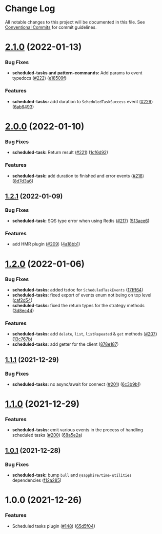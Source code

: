 # Change Log

All notable changes to this project will be documented in this file.
See [Conventional Commits](https://conventionalcommits.org) for commit guidelines.

# [2.1.0](https://github.com/sapphiredev/plugins/compare/@sapphire/plugin-scheduled-tasks@2.0.0...@sapphire/plugin-scheduled-tasks@2.1.0) (2022-01-13)

### Bug Fixes

-   **scheduled-tasks and pattern-commands:** Add params to event typedocs ([#222](https://github.com/sapphiredev/plugins/issues/222)) ([e18509f](https://github.com/sapphiredev/plugins/commit/e18509f2df3d3b1fd146e21c6dc199170d671b15))

### Features

-   **scheduled-tasks:** add duration to `ScheduledTaskSuccess` event ([#226](https://github.com/sapphiredev/plugins/issues/226)) ([6ab6493](https://github.com/sapphiredev/plugins/commit/6ab6493918bb7979a83d8beefc169329ee0bd5dd))

# [2.0.0](https://github.com/sapphiredev/plugins/compare/@sapphire/plugin-scheduled-tasks@1.2.1...@sapphire/plugin-scheduled-tasks@2.0.0) (2022-01-10)

### Bug Fixes

-   **scheduled-task:** Return result ([#221](https://github.com/sapphiredev/plugins/issues/221)) ([1cf6d92](https://github.com/sapphiredev/plugins/commit/1cf6d92bf90bc74b921aa6445af177632bdde5c6))

### Features

-   **scheduled-task:** add duration to finished and error events ([#218](https://github.com/sapphiredev/plugins/issues/218)) ([8d7d3a6](https://github.com/sapphiredev/plugins/commit/8d7d3a6a9a8c23963832144d10971133135a035f))

## [1.2.1](https://github.com/sapphiredev/plugins/compare/@sapphire/plugin-scheduled-tasks@1.2.0...@sapphire/plugin-scheduled-tasks@1.2.1) (2022-01-09)

### Bug Fixes

-   **scheduled-task:** SQS type error when using Redis ([#217](https://github.com/sapphiredev/plugins/issues/217)) ([513aee6](https://github.com/sapphiredev/plugins/commit/513aee6520e6f6b322fb85e7cdd36a8ed40aed9d))

### Features

-   add HMR plugin ([#209](https://github.com/sapphiredev/plugins/issues/209)) ([4a18bb1](https://github.com/sapphiredev/plugins/commit/4a18bb1377a8d506fddc5bb991430503902d393b))

# [1.2.0](https://github.com/sapphiredev/plugins/compare/@sapphire/plugin-scheduled-tasks@1.1.1...@sapphire/plugin-scheduled-tasks@1.2.0) (2022-01-06)

### Bug Fixes

-   **scheduled-tasks:** added tsdoc for `ScheduledTaskEvents` ([17fff64](https://github.com/sapphiredev/plugins/commit/17fff647f3a8613be7750ca62c2675398bf3aa7a))
-   **scheduled-tasks:** fixed export of events enum not being on top level ([caf2d54](https://github.com/sapphiredev/plugins/commit/caf2d5465edbe7466734c283229b78ba2ea715c6))
-   **scheduled-tasks:** fixed the return types for the strategy methods ([3d8ec44](https://github.com/sapphiredev/plugins/commit/3d8ec44ca515b49eac2a1062875bc063a4e62982))

### Features

-   **scheduled-tasks:** add `delete`, `list`, `listRepeated` & `get` methods ([#207](https://github.com/sapphiredev/plugins/issues/207)) ([13c767b](https://github.com/sapphiredev/plugins/commit/13c767b4f241842f2f759ab0667bec329a6291c3))
-   **scheduled-tasks:** add getter for the client ([878e187](https://github.com/sapphiredev/plugins/commit/878e187241056bfbe8ce53d85dc8fa2f77bcb78c))

## [1.1.1](https://github.com/sapphiredev/plugins/compare/@sapphire/plugin-scheduled-tasks@1.1.0...@sapphire/plugin-scheduled-tasks@1.1.1) (2021-12-29)

### Bug Fixes

-   **scheduled-tasks:** no async/await for connect ([#201](https://github.com/sapphiredev/plugins/issues/201)) ([6c3b9b1](https://github.com/sapphiredev/plugins/commit/6c3b9b1b32fb8aa006e9bc1e88074d17cb315fa1))

# [1.1.0](https://github.com/sapphiredev/plugins/compare/@sapphire/plugin-scheduled-tasks@1.0.1...@sapphire/plugin-scheduled-tasks@1.1.0) (2021-12-29)

### Features

-   **scheduled-tasks:** emit various events in the process of handling scheduled tasks ([#200](https://github.com/sapphiredev/plugins/issues/200)) ([68a5e2a](https://github.com/sapphiredev/plugins/commit/68a5e2a4ca9b806ddbf38cee8b1331fb9aa1b46f))

## [1.0.1](https://github.com/sapphiredev/plugins/compare/@sapphire/plugin-scheduled-tasks@1.0.0...@sapphire/plugin-scheduled-tasks@1.0.1) (2021-12-28)

### Bug Fixes

-   **scheduled-task:** bump `bull` and `@sapphire/time-utilities` dependencies ([f12a285](https://github.com/sapphiredev/plugins/commit/f12a2851bc57b49b5c716d9974e269c1723d8c2d))

# 1.0.0 (2021-12-26)

### Features

-   Scheduled tasks plugin ([#148](https://github.com/sapphiredev/plugins/issues/148)) ([65d5f04](https://github.com/sapphiredev/plugins/commit/65d5f04bdaf9f1b8df0bc3a2ddf0413ca7a4a631))
